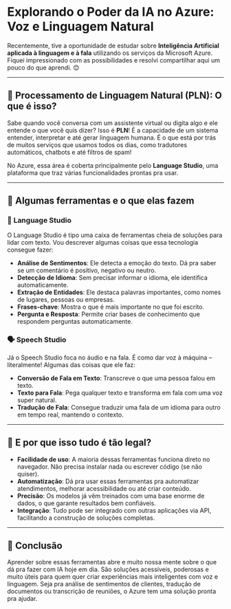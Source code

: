 # Explorando o Poder da IA no Azure: Voz e Linguagem Natural

Recentemente, tive a oportunidade de estudar sobre **Inteligência Artificial aplicada à linguagem e à fala** utilizando os serviços da Microsoft Azure. Fiquei impressionado com as possibilidades e resolvi compartilhar aqui um pouco do que aprendi. 😊

---

## 🧠 Processamento de Linguagem Natural (PLN): O que é isso?

Sabe quando você conversa com um assistente virtual ou digita algo e ele entende o que você quis dizer? Isso é **PLN**! É a capacidade de um sistema entender, interpretar e até gerar linguagem humana. É o que está por trás de muitos serviços que usamos todos os dias, como tradutores automáticos, chatbots e até filtros de spam!

No Azure, essa área é coberta principalmente pelo **Language Studio**, uma plataforma que traz várias funcionalidades prontas pra usar.

---

## 🧰 Algumas ferramentas e o que elas fazem

### 📝 **Language Studio**

O Language Studio é tipo uma caixa de ferramentas cheia de soluções para lidar com texto. Vou descrever algumas coisas que essa tecnologia consegue fazer:

- **Análise de Sentimentos**: Ele detecta a emoção do texto. Dá pra saber se um comentário é positivo, negativo ou neutro.
- **Detecção de Idioma**: Sem precisar informar o idioma, ele identifica automaticamente.
- **Extração de Entidades**: Ele destaca palavras importantes, como nomes de lugares, pessoas ou empresas.
- **Frases-chave**: Mostra o que é mais importante no que foi escrito.
- **Pergunta e Resposta**: Permite criar bases de conhecimento que respondem perguntas automaticamente.

### 🗣️ **Speech Studio**

Já o Speech Studio foca no áudio e na fala. É como dar voz à máquina – literalmente! Algumas das coisas que ele faz:

- **Conversão de Fala em Texto**: Transcreve o que uma pessoa falou em texto.
- **Texto para Fala**: Pega qualquer texto e transforma em fala com uma voz super natural.
- **Tradução de Fala**: Consegue traduzir uma fala de um idioma para outro em tempo real, mantendo o contexto.

---

## 🤔 E por que isso tudo é tão legal?

- **Facilidade de uso**: A maioria dessas ferramentas funciona direto no navegador. Não precisa instalar nada ou escrever código (se não quiser).
- **Automatização**: Dá pra usar essas ferramentas pra automatizar atendimentos, melhorar acessibilidade ou até criar conteúdo.
- **Precisão**: Os modelos já vêm treinados com uma base enorme de dados, o que garante resultados bem confiáveis.
- **Integração**: Tudo pode ser integrado com outras aplicações via API, facilitando a construção de soluções completas.

---

## 💬 Conclusão

Aprender sobre essas ferramentas abre e muito nossa mente sobre o que dá pra fazer com IA hoje em dia. 
São soluções acessíveis, poderosas e muito úteis para quem quer criar experiências mais inteligentes com voz e linguagem. 
Seja pra análise de sentimentos de clientes, tradução de documentos ou transcrição de reuniões, o Azure tem uma solução pronta pra ajudar.
